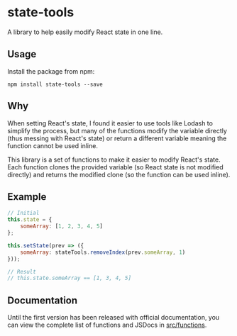 # state-tools
A library to help easily modify React state in one line.

## Usage
Install the package from npm:
```
npm install state-tools --save
```

## Why
When setting React's state, I found it easier to use tools like Lodash
to simplify the process, but many of the functions modify the variable
directly (thus messing with React's state) or return a different variable
meaning the function cannot be used inline.

This library is a set of functions to make it easier to modify React's state.
Each function clones the provided variable (so React state is not modified directly)
and returns the modified clone (so the function can be used inline).

## Example
```javascript
// Initial
this.state = {
    someArray: [1, 2, 3, 4, 5]
};

this.setState(prev => ({
    someArray: stateTools.removeIndex(prev.someArray, 1)
}));

// Result
// this.state.someArray == [1, 3, 4, 5]
```

## Documentation
Until the first version has been released with official documentation, you can view the
complete list of functions and JSDocs in [src/functions](./src/functions).
